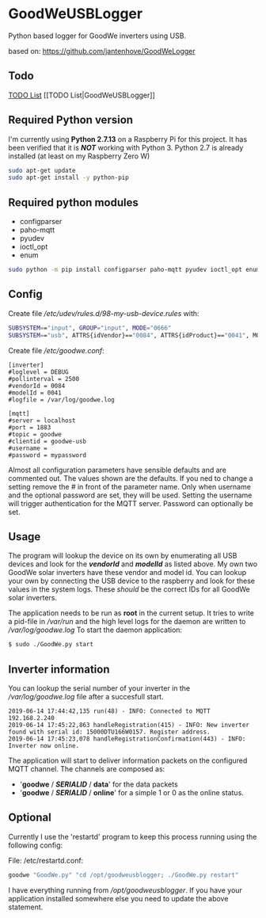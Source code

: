 # GoodWeUSBLogger
Python based logger for GoodWe inverters using USB.

based on: https://github.com/jantenhove/GoodWeLogger

## Todo ##
[TODO List](GoodWeUSBLogger)
[[TODO List|GoodWeUSBLogger]]

## Required Python version

I'm currently using **Python 2.7.13** on a Raspberry Pi for this project. It has been verified that it is **_NOT_** working with Python 3.
Python 2.7 is already installed (at least on my Raspberry Zero W)

```bash
sudo apt-get update
sudo apt-get install -y python-pip
```

## Required python modules

* configparser
* paho-mqtt
* pyudev
* ioctl_opt
* enum

```bash
sudo python -m pip install configparser paho-mqtt pyudev ioctl_opt enum
```

## Config

Create file _/etc/udev/rules.d/98-my-usb-device.rules_ with:

```bash
SUBSYSTEM=="input", GROUP="input", MODE="0666"
SUBSYSTEM=="usb", ATTRS{idVendor}=="0084", ATTRS{idProduct}=="0041", MODE="0660", GROUP="plugdev", SYMLINK+="goodwe"
```

Create file _/etc/goodwe.conf_:

```
[inverter]
#loglevel = DEBUG
#pollinterval = 2500
#vendorId = 0084
#modelId = 0041
#logfile = /var/log/goodwe.log

[mqtt]
#server = localhost
#port = 1883
#topic = goodwe
#clientid = goodwe-usb
#username = 
#password = mypassword

```
Almost all configuration parameters have sensible defaults and are commented out. The values shown are the defaults. If you ned to change a 
setting remove the # in front of the parameter name.
Only when username and the optional password are set, they will be used. Setting the username will trigger authentication for the MQTT server. 
Password can optionally be set.

## Usage

The program will lookup the device on its own by enumerating all USB devices and look for the **_vendorId_** and **_modelId_** as listed above.
My own two GoodWe solar inverters have these vendor and model id. You can lookup your own by connecting the USB device to the raspberry and look for these values in the system logs. These _should_ be the correct IDs for all GoodWe solar inverters.

The application needs to be run as **root** in the current setup. It tries to write a pid-file in _/var/run_ and the high level logs for the daemon are written to _/var/log/goodwe.log_
To start the daemon application:

```bash
$ sudo ./GoodWe.py start
```

## Inverter information

You can lookup the serial number of your inverter in the _/var/log/goodwe.log_ file after a succesfull start.

```
2019-06-14 17:44:42,135 run(48) - INFO: Connected to MQTT 192.168.2.240
2019-06-14 17:45:22,863 handleRegistration(415) - INFO: New inverter found with serial id: 15000DTU166W0157. Register address.
2019-06-14 17:45:23,078 handleRegistrationConfirmation(443) - INFO: Inverter now online.
```

The application will start to deliver information packets on the configured MQTT channel.
The channels are composed as:
* '**goodwe** / **_SERIALID_** / **data**' for the data packets
* '**goodwe** / **_SERIALID_** / **online**' for a simple 1 or 0 as the online status.

## Optional

Currently I use the 'restartd' program to keep this process running using the following config:

File: /etc/restartd.conf:

```bash
goodwe "GoodWe.py" "cd /opt/goodweusblogger; ./GoodWe.py restart"
```

I have everything running from _/opt/goodweusblogger_. If you have your application installed somewhere else you need to update the above statement.
